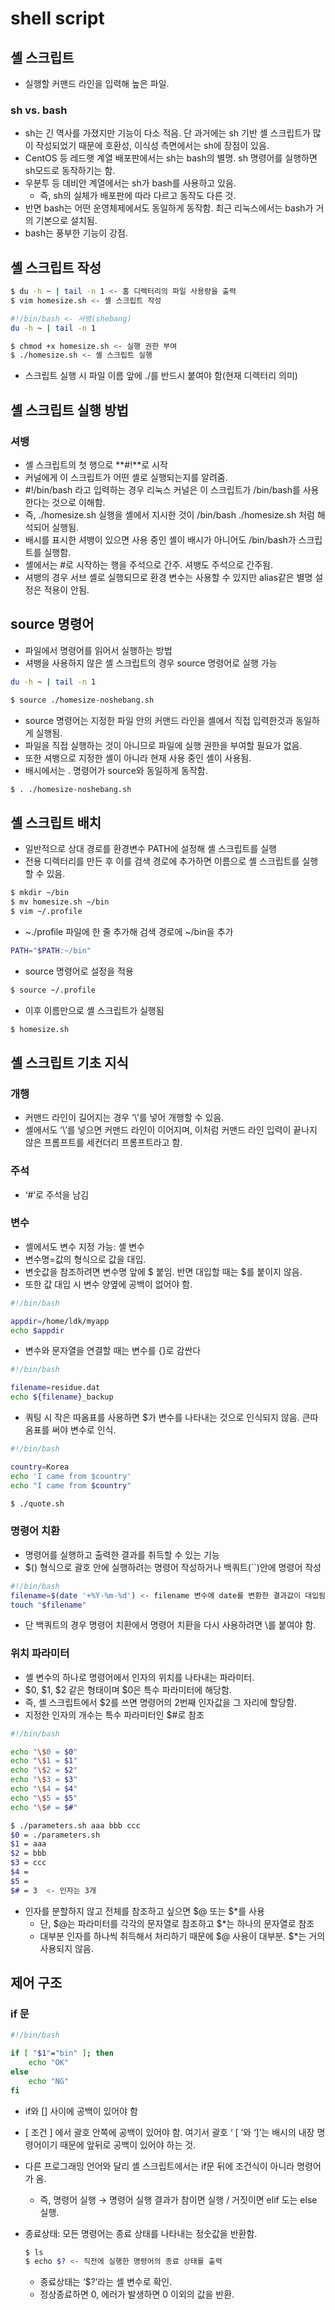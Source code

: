 # shell script

## 셸 스크립트

- 실행할 커맨드 라인을 입력해 높은 파일.

### sh vs. bash

- sh는 긴 역사를 가졌지만 기능이 다소 적음. 단 과거에는 sh 기반 셸 스크립트가 많이 작성되었기 때문에 호환성, 이식성 측면에서는 sh에 장점이 있음.
- CentOS 등 레드햇 계열 배포판에서는 sh는 bash의 별명. sh 명령어를 실행하면 sh모드로 동작하기는 함.
- 우분투 등 데비안 계열에서는 sh가 bash를 사용하고 있음.
    - 즉, sh의 실체가 배포판에 따라 다르고 동작도 다른 것.
- 반면 bash는 어떤 운영체제에서도 동일하게 동작함. 최근 리눅스에서는 bash가 거의 기본으로 설치됨.
- bash는 풍부한 기능이 강점.

## 셸 스크립트 작성

```bash
$ du -h ~ | tail -n 1 <- 홈 디렉터리의 파일 사용량을 출력
$ vim homesize.sh <- 셸 스크립트 작성
```

```bash
#!/bin/bash <- 셔뱅(shebang)
du -h ~ | tail -n 1
```

```bash
$ chmod +x homesize.sh <- 실행 권한 부여
$ ./homesize.sh <- 셸 스크립트 실행
```

- 스크립트 실행 시 파일 이름 앞에 ./를 반드시 붙여야 함(현재 디렉터리 의미)

## 셸 스크립트 실행 방법

### 셔뱅

- 셸 스크립트의 첫 행으로 **#!**로 시작
- 커널에게 이 스크립트가 어떤 셸로 실행되는지를 알려줌.
- #!/bin/bash 라고 입력하는 경우 리눅스 커널은 이 스크립트가 /bin/bash를 사용한다는 것으로 이해함.
- 즉, ./homesize.sh 실행을 셸에서 지시한 것이 /bin/bash ./homesize.sh 처럼 해석되어 실행됨.
- 배시를 표시한 셔뱅이 있으면 사용 중인 셸이 배시가 아니어도 /bin/bash가 스크립트를 실행함.
- 셸에서는 #로 시작하는 행을 주석으로 간주. 셔뱅도 주석으로 간주됨.
- 셔뱅의 경우 서브 셸로 실행되므로 환경 변수는 사용할 수 있지만 alias같은 별명 설정은 적용이 안됨.

## source 명령어

- 파일에서 명령어를 읽어서 실행하는 방법
- 셔뱅을 사용하지 않은 셸 스크립트의 경우 source 명령어로 실행 가능

```bash
du -h ~ | tail -n 1
```

```bash
$ source ./homesize-noshebang.sh
```

- source 명령어는 지정한 파일 안의 커맨드 라인을 셸에서 직접 입력한것과 동일하게 실행됨.
- 파일을 직접 실행하는 것이 아니므로 파일에 실행 권한을 부여할 필요가 없음.
- 또한 셔뱅으로 지정한 셸이 아니라 현재 사용 중인 셸이 사용됨.
- 배시에서는 . 명령어가 source와 동일하게 동작함.

```bash
$ . ./homesize-noshebang.sh
```

## 셸 스크립트 배치

- 일반적으로 상대 경로를 환경변수 PATH에 설정해 셸 스크립트를 실행
- 전용 디렉터리를 만든 후 이를 검색 경로에 추가하면 이름으로 셸 스크립트를 실행할 수 있음.

```bash
$ mkdir ~/bin
$ mv homesize.sh ~/bin
$ vim ~/.profile
```

- ~./profile 파일에 한 줄 추가해 검색 경로에 ~/bin을 추가

```bash
PATH="$PATH:~/bin"
```

- source 명령어로 설정을 적용

```bash
$ source ~/.profile
```

- 이후 이름만으로 셸 스크립트가 실행됨

```bash
$ homesize.sh
```

## 셸 스크립트 기초 지식

### 개행

- 커맨드 라인이 길어지는 경우 ‘\’를 넣어 개행할 수 있음.
- 셸에서도 ‘\’를 넣으면 커맨드 라인이 이어지며, 이처럼 커맨드 라인 입력이 끝나지 않은 프롬프트를 세컨더리 프롬프트라고 함.

### 주석

- ‘#’로 주석을 남김

### 변수

- 셸에서도 변수 지정 가능: 셸 변수
- 변수명=값의 형식으로 값을 대입.
- 변숫값을 참조하려면 변수명 앞에 $ 붙임. 반면 대입할 때는 $를 붙이지 않음.
- 또한 값 대입 시 변수 양옆에 공백이 없어야 함.

```bash
#!/bin/bash

appdir=/home/ldk/myapp
echo $appdir
```

- 변수와 문자열을 연결할 때는 변수를 {}로 감싼다

```bash
#!/bin/bash

filename=residue.dat
echo ${filename}_backup
```

- 쿼팅 시 작은 따옴표를 사용하면 $가 변수를 나타내는 것으로 인식되지 않음. 큰따옴표를 써야 변수로 인식.

```bash
#!/bin/bash

country=Korea
echo 'I came from $country'
echo "I came from $country"
```

```bash
$ ./quote.sh
```

### 명령어 치환

- 명령어를 실행하고 출력한 결과를 취득할 수 있는 기능
- $() 형식으로 괄호 안에 실행하려는 명령어 작성하거나 백쿼트(``)안에 명령어 작성

```bash
#!/bin/bash
filename=$(date '+%Y-%m-%d') <- filename 변수에 date를 변환한 결과값이 대입됨
touch "$filename"
```

- 단 백쿼트의 경우 명령어 치환에서 명령어 치환을 다시 사용하려면 \를 붙여야 함.

### 위치 파라미터

- 셸 변수의 하나로 명령어에서 인자의 위치를 나타내는 파라미터.
- $0, $1, $2 같은 형태이며 $0은 특수 파라미터에 해당함.
- 즉, 셸 스크립트에서 $2를 쓰면 명령어의 2번째 인자값을 그 자리에 할당함.
- 지정한 인자의 개수는 특수 파라미터인 $#로 참조

```bash
#!/bin/bash

echo "\$0 = $0"
echo "\$1 = $1"
echo "\$2 = $2"
echo "\$3 = $3"
echo "\$4 = $4"
echo "\$5 = $5"
echo "\$# = $#"
```

```bash
$ ./parameters.sh aaa bbb ccc
$0 = ./parameters.sh
$1 = aaa
$2 = bbb
$3 = ccc
$4 = 
$5 = 
$# = 3  <- 인자는 3개
```

- 인자를 분할하지 않고 전체를 참조하고 싶으면 $@ 또는 $*를 사용
    - 단, $@는 파라미터를 각각의 문자열로 참조하고 $*는 하나의 문자열로 참조
    - 대부분 인자를 하나씩 취득해서 처리하기 때문에 $@ 사용이 대부분. $*는 거의 사용되지 않음.

## 제어 구조

### if 문

```bash
#!/bin/bash

if [ "$1"="bin" ]; then
	echo "OK"
else 
	echo "NG"
fi
```

- if와 [] 사이에 공백이 있어야 함
- [ 조건 ] 에서 괄호 안쪽에 공백이 있어야 함. 여기서 괄호 ‘ [ ’와 ‘]’는 배시의 내장 명령어이기 때문에 앞뒤로 공백이 있어야 하는 것.
- 다른 프로그래밍 언어와 달리 셸 스크립트에서는 if문 뒤에 조건식이 아니라 명령어가 옴.
    - 즉, 명령어 실행 → 명령어 실행 결과가 참이면 실행 / 거짓이면 elif 도는 else 실행.
    
- 종료상태: 모든 명령어는 종료 상태를 나타내는 정숫값을 반환함.
    
    ```bash
    $ ls
    $ echo $? <- 직전에 실행한 명령어의 종료 상태를 출력
    ```
    
    - 종료상태는 ‘$?’라는 셸 변수로 확인.
    - 정상종료하면 0, 에러가 발생하면 0 이외의 값을 반환.